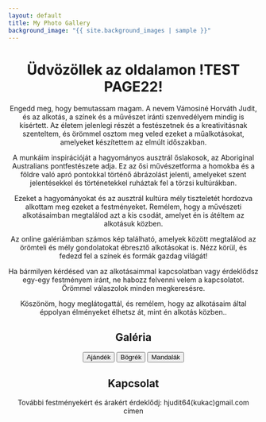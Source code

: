```yaml
---
layout: default
title: My Photo Gallery
background_image: "{{ site.background_images | sample }}"
---
```


<div class="center-text">
  <h1>Üdvözöllek az oldalamon !TEST PAGE22! </h1>

  <p>
   Engedd meg, hogy bemutassam magam. A nevem Vámosiné Horváth Judit, és az alkotás, a színek és a művészet iránti szenvedélyem mindig is kísértett. Az életem jelenlegi részét a festészetnek és a kreativitásnak szenteltem, és örömmel osztom meg veled ezeket a műalkotásokat, amelyeket készítettem az elmúlt időszakban.

   A munkáim inspirációját a hagyományos ausztrál őslakosok, az Aboriginal Australians pontfestészete adja. Ez az ősi művészetforma a homokba és a földre való apró pontokkal történő ábrázolást jelenti, amelyeket szent jelentésekkel és történetekkel ruháztak fel a törzsi kultúrákban.

   Ezeket a hagyományokat és az ausztrál kultúra mély tiszteletét hordozva alkottam meg ezeket a festményeket. Remélem, hogy a művészeti alkotásaimban megtalálod azt a kis csodát, amelyet én is átéltem az alkotásuk közben.

   Az online galériámban számos kép található, amelyek között megtalálod az örömteli és mély gondolatokat ébresztő alkotásokat is. Nézz körül, és fedezd fel a színek és formák gazdag világát!

   Ha bármilyen kérdésed van az alkotásaimmal kapcsolatban vagy érdeklődsz egy-egy festményem iránt, ne habozz felvenni velem a kapcsolatot. Örömmel válaszolok minden megkeresésre.

   Köszönöm, hogy meglátogattál, és remélem, hogy az alkotásaim által éppolyan élményeket élhetsz át, mint én alkotás közben..
  </p>

  <div class="center-text">
    <h2>Galéria</h2>
    <p></p>
  </div>

  <button id="gallery-button1" onclick="showGallery('ajandek')">Ajándék</button>
  <button id="gallery-button2" onclick="showGallery('bogrek')">Bögrék</button>
  <button id="gallery-button3" onclick="showGallery('mandalak')">Mandalák</button>

  <div id="hidden-gallery" style="display: none;"></div>

  <!-- PhotoSwipe CSS and JS files -->
  <link rel="stylesheet" href="https://cdnjs.cloudflare.com/ajax/libs/photoswipe/4.1.3/photoswipe.min.css">
  <link rel="stylesheet" href="https://cdnjs.cloudflare.com/ajax/libs/photoswipe/4.1.3/default-skin/default-skin.min.css">
  <script src="https://cdnjs.cloudflare.com/ajax/libs/photoswipe/4.1.3/photoswipe.min.js"></script>
  <script src="https://cdnjs.cloudflare.com/ajax/libs/photoswipe/4.1.3/photoswipe-ui-default.min.js"></script>
  
  <!-- SimpleLightbox CSS and JS files -->
  <link rel="stylesheet" href="https://cdnjs.cloudflare.com/ajax/libs/simplelightbox/2.7.0/simple-lightbox.min.css">
  <script src="https://cdnjs.cloudflare.com/ajax/libs/simplelightbox/2.7.0/simple-lightbox.min.js"></script>

  <style>
    .center-text {
      text-align: center;
      margin: 0 auto;
      max-width: 800px; /* Set a maximum width for better presentation */
    }

    .gallery-container {
      position: fixed;
      top: 0;
      left: 0;
      right: 0;
      bottom: 0;
      background-color: rgba(0, 0, 0, 0.8);
      display: flex;
      justify-content: center;
      align-items: center;
      z-index: 9999;
    }

    /* Scale the images in the pop-up to 70% of the screen size */
    #hidden-gallery img {
      max-width: 70%;
      max-height: 70vh;
    }
  </style>
</div>

<div class="center-text">
  <h2>Kapcsolat</h2>
  <p>
    További festményekért és árakért érdeklődj: hjudit64(kukac)gmail.com címen
  </p>
</div>

 <script>
  function showGallery(folder) {
    // Code for showing and hiding the gallery, as provided in the previous responses
  }

  function getImagesFromRepo(folder) {
    // Code for fetching image URLs, as provided in the previous responses
  }

  // Function to initialize PhotoSwipe from DOM elements
  function initPhotoSwipeFromDOM(gallerySelector) {
    var parseThumbnailElements = function(el) {
      // Implement your parsing logic for the thumbnail elements here
    };

    var openPhotoSwipe = function(index, galleryElement, disableAnimation, fromURL) {
      // Implement the logic to open PhotoSwipe here
    };

    // Loop through each gallery element and initialize PhotoSwipe for each one
    var galleryElements = document.querySelectorAll(gallerySelector);
    for (var i = 0; i < galleryElements.length; i++) {
      galleryElements[i].setAttribute('data-pswp-uid', i + 1);
      galleryElements[i].onclick = onThumbnailsClick;
    }

    // Function to handle the click event on the thumbnails
    var onThumbnailsClick = function(e) {
      e = e || window.event;
      e.preventDefault ? e.preventDefault() : e.returnValue = false;

      var eTarget = e.target || e.srcElement;

      // Find the root of the clicked element, which should be the gallery container
      var clickedGallery = eTarget.closest(gallerySelector);
      if (!clickedGallery) {
        return;
      }

      // Parse the thumbnail elements to get the index and other relevant data
      var index = Array.prototype.indexOf.call(galleryElements, clickedGallery);
      if (index >= 0) {
        openPhotoSwipe(index, clickedGallery);
      }
      return false;
    };
  }

  // Call the function to initialize PhotoSwipe from the DOM elements
  document.addEventListener('DOMContentLoaded', function() {
    initPhotoSwipeFromDOM('[data-lightbox]');
  });
</script>
